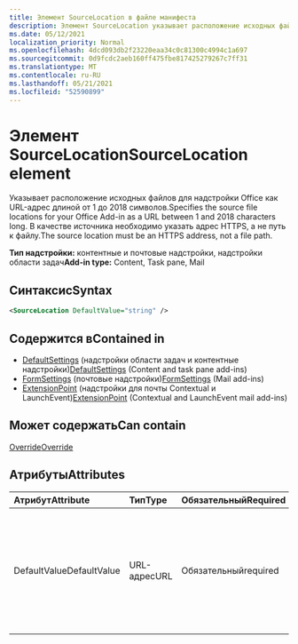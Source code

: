 ```yaml
---
title: Элемент SourceLocation в файле манифеста
description: Элемент SourceLocation указывает расположение исходных файлов для Office надстройки.
ms.date: 05/12/2021
localization_priority: Normal
ms.openlocfilehash: 4dcd093db2f23220eaa34c0c81300c4994c1a697
ms.sourcegitcommit: 0d9fcdc2aeb160ff475fbe817425279267c7ff31
ms.translationtype: MT
ms.contentlocale: ru-RU
ms.lasthandoff: 05/21/2021
ms.locfileid: "52590899"
---
```

# <a name="sourcelocation-element"></a><span data-ttu-id="069ef-103">Элемент SourceLocation</span><span class="sxs-lookup"><span data-stu-id="069ef-103">SourceLocation element</span></span>

<span data-ttu-id="069ef-104">Указывает расположение исходных файлов для надстройки Office как URL-адрес длиной от 1 до 2018 символов.</span><span class="sxs-lookup"><span data-stu-id="069ef-104">Specifies the source file locations for your Office Add-in as a URL between 1 and 2018 characters long.</span></span> <span data-ttu-id="069ef-105">В качестве источника необходимо указать адрес HTTPS, а не путь к файлу.</span><span class="sxs-lookup"><span data-stu-id="069ef-105">The source location must be an HTTPS address, not a file path.</span></span>

<span data-ttu-id="069ef-106">**Тип надстройки:** контентные и почтовые надстройки, надстройки области задач</span><span class="sxs-lookup"><span data-stu-id="069ef-106">**Add-in type:** Content, Task pane, Mail</span></span>

## <a name="syntax"></a><span data-ttu-id="069ef-107">Синтаксис</span><span class="sxs-lookup"><span data-stu-id="069ef-107">Syntax</span></span>

```XML
<SourceLocation DefaultValue="string" />
```

## <a name="contained-in"></a><span data-ttu-id="069ef-108">Содержится в</span><span class="sxs-lookup"><span data-stu-id="069ef-108">Contained in</span></span>

- <span data-ttu-id="069ef-109">[DefaultSettings](defaultsettings.md) (надстройки области задач и контентные надстройки)</span><span class="sxs-lookup"><span data-stu-id="069ef-109">[DefaultSettings](defaultsettings.md) (Content and task pane add-ins)</span></span>
- <span data-ttu-id="069ef-110">[FormSettings](formsettings.md) (почтовые надстройки)</span><span class="sxs-lookup"><span data-stu-id="069ef-110">[FormSettings](formsettings.md) (Mail add-ins)</span></span>
- <span data-ttu-id="069ef-111">[ExtensionPoint](extensionpoint.md) (надстройки для почты Contextual и LaunchEvent)</span><span class="sxs-lookup"><span data-stu-id="069ef-111">[ExtensionPoint](extensionpoint.md) (Contextual and LaunchEvent mail add-ins)</span></span>

## <a name="can-contain"></a><span data-ttu-id="069ef-112">Может содержать</span><span class="sxs-lookup"><span data-stu-id="069ef-112">Can contain</span></span>

[<span data-ttu-id="069ef-113">Override</span><span class="sxs-lookup"><span data-stu-id="069ef-113">Override</span></span>](override.md)

## <a name="attributes"></a><span data-ttu-id="069ef-114">Атрибуты</span><span class="sxs-lookup"><span data-stu-id="069ef-114">Attributes</span></span>

|<span data-ttu-id="069ef-115">Атрибут</span><span class="sxs-lookup"><span data-stu-id="069ef-115">Attribute</span></span>|<span data-ttu-id="069ef-116">Тип</span><span class="sxs-lookup"><span data-stu-id="069ef-116">Type</span></span>|<span data-ttu-id="069ef-117">Обязательный</span><span class="sxs-lookup"><span data-stu-id="069ef-117">Required</span></span>|<span data-ttu-id="069ef-118">Описание</span><span class="sxs-lookup"><span data-stu-id="069ef-118">Description</span></span>|
|:-----|:-----|:-----|:-----|
|<span data-ttu-id="069ef-119">DefaultValue</span><span class="sxs-lookup"><span data-stu-id="069ef-119">DefaultValue</span></span>|<span data-ttu-id="069ef-120">URL-адрес</span><span class="sxs-lookup"><span data-stu-id="069ef-120">URL</span></span>|<span data-ttu-id="069ef-121">Обязательный</span><span class="sxs-lookup"><span data-stu-id="069ef-121">required</span></span>|<span data-ttu-id="069ef-122">Задает значение этого параметра по умолчанию для языкового стандарта, указанного в элементе [DefaultLocale](defaultlocale.md).</span><span class="sxs-lookup"><span data-stu-id="069ef-122">Specifies the default value for this setting for the locale specified in the [DefaultLocale](defaultlocale.md) element.</span></span>|
